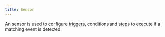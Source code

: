 ```yaml
---
title: Sensor
---
```


An sensor is used to configure [triggers](#trigger), conditions and [steps](#step) to execute if a matching event is detected.
